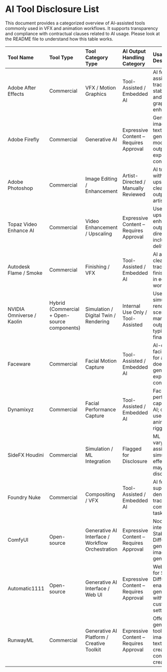 # AI Tool Disclosure List

This document provides a categorized overview of AI-assisted tools commonly used in VFX and animation workflows. It supports transparency and compliance with contractual clauses related to AI usage. Please look at the README file to understand how this table works. 

| Tool Name | Tool Type | Tool Category Type | AI Output Handling Category | Usage Description | Official Website |
| :---- | :---- | :---- | :---- | :---- | :---- |
| Adobe After Effects | Commercial | VFX / Motion Graphics | Tool-Assisted / Embedded AI | AI features assist with tracking, stabilization, and motion graphics enhancements. | [https://www.adobe.com/products/aftereffects.html](https://www.adobe.com/products/aftereffects.html) |
| Adobe Firefly | Commercial | Generative AI | Expressive Content – Requires Approval | Generates images and text using generative AI models; outputs are expressive content. | [https://www.adobe.com/products/firefly.html](https://www.adobe.com/products/firefly.html) |
| Adobe Photoshop | Commercial | Image Editing / Enhancement | Artist-Directed / Manually Reviewed | AI tools assist with selection, upscaling, and cleanup; final output is artist-curated. | [https://www.adobe.com/products/photoshop.html](https://www.adobe.com/products/photoshop.html) |
| Topaz Video Enhance AI | Commercial | Video Enhancement / Upscaling | Expressive Content – Requires Approval | Uses AI to upscale and enhance video; output may be directly included in deliverables. | [https://www.topazlabs.com/](https://www.topazlabs.com/) |
| Autodesk Flame / Smoke | Commercial | Finishing / VFX | Tool-Assisted / Embedded AI | AI assists with cleanup, tracking, and finishing tasks in editorial workflows. | [https://www.autodesk.com/products/flame/overview](https://www.autodesk.com/products/flame/overview) |
| NVIDIA Omniverse / Kaolin | Hybrid (Commercial \+ Open-source components) | Simulation / Digital Twin / Rendering | Internal Use Only / Tool-Assisted | Used for simulation, rendering, and scene management; outputs are typically non-final. | [https://www.nvidia.com/en-us/omniverse/](https://www.nvidia.com/en-us/omniverse/) |
| Faceware | Commercial | Facial Motion Capture | Tool-Assisted / Embedded AI | AI-driven facial tracking for animation; does not generate expressive content. | [https://facewaretech.com/](https://facewaretech.com/) |
| Dynamixyz | Commercial | Facial Performance Capture | Tool-Assisted / Embedded AI | Facial performance capture using AI; outputs are used for animation rigging. | [https://www.target3d.co.uk/dynamixyz](https://www.target3d.co.uk/dynamixyz) |
| SideFX Houdini  | Commercial | Simulation / ML Integration | Flagged for Disclosure | ML plugins vary; some assist with simulation or effects and may require disclosure. | [https://www.sidefx.com/docs/houdini/ml/index.html](https://www.sidefx.com/docs/houdini/ml/index.html) |
| Foundry Nuke | Commercial | Compositing / VFX | Tool-Assisted / Embedded AI | AI features support denoising, tracking, and compositing tasks. | [https://www.foundry.com/solutions/machine-learning](https://www.foundry.com/solutions/machine-learning) |
| ComfyUI | Open-source | Generative AI Interface / Workflow Orchestration | Expressive Content – Requires Approval | Node-based interface for Stable Diffusion; generates images via generative AI. | [https://github.com/comfyanonymous/ComfyUI](https://github.com/comfyanonymous/ComfyUI) |
| Automatic1111 | Open-source | Generative AI Interface / Web UI | Expressive Content – Requires Approval | Web-based UI for Stable Diffusion; enables image generation with customizable settings. | [https://github.com/AUTOMATIC1111/stable-diffusion-webui](https://github.com/AUTOMATIC1111/stable-diffusion-webui) |
| RunwayML | Commercial | Generative AI Platform / Creative Toolkit | Expressive Content – Requires Approval | Offers generative AI tools for video, image, and text; used for creative content creation. | [https://runwayml.com](https://runwayml.com) |


